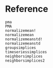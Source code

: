 # Reference

```@docs
pma
PMA
normalizemean!
normalizemean
normalizemeanstd!
normalizemeanstd
groupsimplices
timeseriessimplices
neighborsimplices
neighborsimplices2
```
